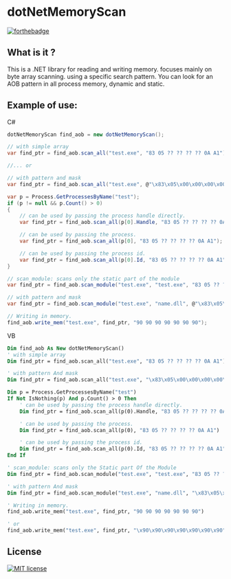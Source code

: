 # dotNetMemoryScan

[![forthebadge](https://forthebadge.com/images/badges/made-with-c-sharp.svg)](https://forthebadge.com)

## What is it ?
This is a .NET library for reading and writing memory. focuses mainly on byte array scanning.
using a specific search pattern.
You can look for an AOB pattern in all process memory, dynamic and static.

## Example of use:
C#
```csharp
dotNetMemoryScan find_aob = new dotNetMemoryScan();

// with simple array
var find_ptr = find_aob.scan_all("test.exe", "83 05 ?? ?? ?? ?? 0A A1");

//... or

// with pattern and mask
var find_ptr = find_aob.scan_all("test.exe", @"\x83\x05\x00\x00\x00\x00\x0A\xA1", "xx????xx");

var p = Process.GetProcessesByName("test");
if (p != null && p.Count() > 0)
{
    // can be used by passing the process handle directly.
    var find_ptr = find_aob.scan_all(p[0].Handle, "83 05 ?? ?? ?? ?? 0A A1");

    // can be used by passing the process.
    var find_ptr = find_aob.scan_all(p[0], "83 05 ?? ?? ?? ?? 0A A1");

    // can be used by passing the process id.
    var find_ptr = find_aob.scan_all(p[0].Id, "83 05 ?? ?? ?? ?? 0A A1");  
}

// scan_module: scans only the static part of the module
var find_ptr = find_aob.scan_module("test.exe", "test.exe", "83 05 ?? ?? ?? ?? 0A A1");

// with pattern and mask
var find_ptr = find_aob.scan_module("test.exe", "name.dll", @"\x83\x05\x00\x00\x00\x00\x0A\xA1", "xx????xx");

// Writing in memory.
find_aob.write_mem("test.exe", find_ptr, "90 90 90 90 90 90 90");
```

VB
```vb
Dim find_aob As New dotNetMemoryScan()
' with simple array
Dim find_ptr = find_aob.scan_all("test.exe", "83 05 ?? ?? ?? ?? 0A A1")

' with pattern And mask
Dim find_ptr = find_aob.scan_all("test.exe", "\x83\x05\x00\x00\x00\x00\x0A\xA1", "xx????xx")

Dim p = Process.GetProcessesByName("test")
If Not IsNothing(p) And p.Count() > 0 Then
    ' can be used by passing the process handle directly.
    Dim find_ptr = find_aob.scan_all(p(0).Handle, "83 05 ?? ?? ?? ?? 0A A1")

    ' can be used by passing the process.
    Dim find_ptr = find_aob.scan_all(p(0), "83 05 ?? ?? ?? ?? 0A A1")

    ' can be used by passing the process id.
    Dim find_ptr = find_aob.scan_all(p(0).Id, "83 05 ?? ?? ?? ?? 0A A1")
End If

' scan_module: scans only the Static part Of the Module
Dim find_ptr = find_aob.scan_module("test.exe", "test.exe", "83 05 ?? ?? ?? ?? 0A A1")

' with pattern And mask
Dim find_ptr = find_aob.scan_module("test.exe", "name.dll", "\x83\x05\x00\x00\x00\x00\x0A\xA1", "xx????xx")

' Writing in memory.
find_aob.write_mem("test.exe", find_ptr, "90 90 90 90 90 90 90")

' or
find_aob.write_mem("test.exe", find_ptr, "\x90\x90\x90\x90\x90\x90\x90")
```
## License
[![MIT license](https://img.shields.io/badge/License-MIT-blue.svg)](https://raw.githubusercontent.com/guilhermelim/Process-Memory-Tools/master/LICENSE)

